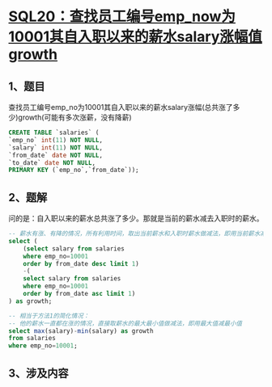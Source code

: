 # [SQL20：查找员工编号emp_now为10001其自入职以来的薪水salary涨幅值growth](https://www.nowcoder.com/practice/c727647886004942a89848e2b5130dc2?tpId=82&&tqId=29772&rp=1&ru=/ta/sql&qru=/ta/sql/question-ranking)

## 1、题目

查找员工编号emp_no为10001其自入职以来的薪水salary涨幅(总共涨了多少)growth(可能有多次涨薪，没有降薪)

```sql
CREATE TABLE `salaries` (
`emp_no` int(11) NOT NULL,
`salary` int(11) NOT NULL,
`from_date` date NOT NULL,
`to_date` date NOT NULL,
PRIMARY KEY (`emp_no`,`from_date`));
```

## 2、题解

问的是：自入职以来的薪水总共涨了多少。那就是当前的薪水减去入职时的薪水。

```sql
-- 薪水有涨、有降的情况，所有利用时间，取出当前薪水和入职时薪水做减法，即用当前薪水减入职时薪水
select (
    (select salary from salaries
    where emp_no=10001
    order by from_date desc limit 1)
    -(
    select salary from salaries
    where emp_no=10001
    order by from_date asc limit 1)
) as growth;

-- 相当于方法1的简化情况：
-- 他的薪水一直都在涨的情况，直接取薪水的最大最小值做减法，即用最大值减最小值
select max(salary)-min(salary) as growth
from salaries
where emp_no=10001;
```

## 3、涉及内容